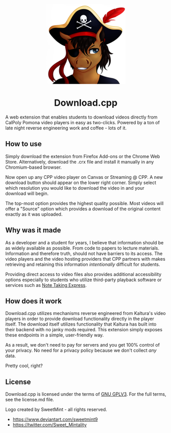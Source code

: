 <p align="center">
  <img width="250" height="250" src="https://raw.githubusercontent.com/joshgarde/Download.cpp/main/icons/icon.png">
</p>
<h1 align="center">Download.cpp</h1>

A web extension that enables students to download videos directly from CalPoly
Pomona video players in easy as two-clicks. Powered by a ton of late night
reverse engineering work and coffee - lots of it.

## How to use

Simply download the extension from Firefox Add-ons or the Chrome Web Store.
Alternatively, download the .crx file and install it manually in any
Chromium-based browser.

Now open up any CPP video player on Canvas or Streaming @ CPP. A new download
button should appear on the lower right corner. Simply select which resolution
you would like to download the video in and your download will begin.

The top-most option provides the highest quality possible. Most videos will
offer a "Source" option which provides a download of the original content
exactly as it was uploaded.

## Why was it made

As a developer and a student for years, I believe that information should be as
widely available as possible. From code to papers to lecture materials.
Information and therefore truth, should not have barriers to its access. The
video players and the video hosting providers that CPP partners with makes
retrieving and retaining this information *intentionally* difficult for
students.

Providing direct access to video files also provides additional accessibility
options especially to students who utilize third-party playback software or
services such as [Note Taking Express](https://www.cpp.edu/drc/accommodations-and-procedures/notetaking-express.shtml).

## How does it work

Download.cpp utilizes mechanisms reverse engineered from Kaltura's video players
in order to provide download functionality directly in the player itself. The
download itself utilizes functionality that Kaltura has built into their
backend with no janky mods required. This extension simply exposes these
endpoints in a simple, user-friendly way.

As a result, we don't need to pay for servers and you get 100% control of your
privacy. No need for a privacy policy because we don't collect *any* data.

Pretty cool, right?

## License

Download.cpp is licensed under the terms of [GNU GPLV3](https://www.gnu.org/licenses/gpl-3.0.en.html).
For the full terms, see the license.md file.

Logo created by SweetMint - all rights reserved.
 - https://www.deviantart.com/sweetmint9
 - https://twitter.com/Sweet_Mintality
